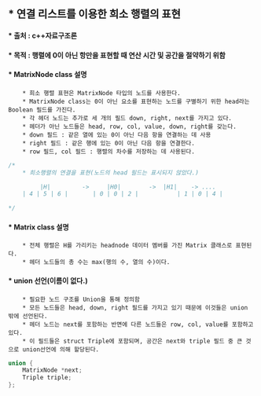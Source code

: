 ## * 연결 리스트를 이용한 희소 행렬의 표현   
#### * 출처 : c++자료구조론   
#### * 목적 : 행렬에 0이 아닌 항만을 표현할 때 연산 시간 및 공간을 절약하기 위함   


#### * MatrixNode class 설명 
		* 희소 행렬 표현은 MatrixNode 타입의 노드를 사용한다.
		* MatrixNode class는 0이 아닌 요소를 표현하는 노드를 구별하기 위한 head라는 Boolean 필드를 가진다.
		* 각 헤더 노드는 추가로 세 개의 필드 down, right, next를 가지고 있다.
		* 헤더가 아닌 노드들은 head, row, col, value, down, right를 갖는다.
		* down 필드 : 같은 열에 있는 0이 아닌 다음 항을 연결하는 데 사용
		* right 필드 : 같은 행에 있는 0이 아닌 다음 항을 연결한다.
		* row 필드, col 필드 : 행렬의 차수를 저장하는 데 사용된다.
```c
/*
	* 희소행렬의 연결을 표현(노드의 head 필드는 표시되지 않았다.)

	     |H|	     ->	    |H0|		->	|H1|	-> ....
	| 4 | 5 | 6 |		| 0 | 0 | 2 |	        | 1 | 0 | 4 |

*/
```   

#### * Matrix class 설명
		* 전체 행렬은 H를 가리키는 headnode 데이터 멤버를 가진 Matrix 클래스로 표현된다.
		* 헤더 노드들의 총 수는 max(행의 수, 열의 수)이다.   

#### * union 선언(이름이 없다.)
		* 필요한 노드 구조를 Union을 통해 정의함
		* 모든 노드들은 head, down, right 필드를 가지고 있기 때문에 이것들은 union 밖에 선언된다.
		* 헤더 노드는 next를 포함하는 반면에 다른 노드들은 row, col, value를 포함하고 있다.
		* 이 필드들은 struct Triple에 포함되며, 공간은 next와 triple 필드 중 큰 것으로 union선언에 의해 할당된다.
```c
union {
	MatrixNode *next;
	Triple triple;
};
```
